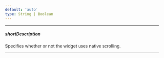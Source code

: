 ```yaml
---
default: 'auto'
type: String | Boolean
---
```

---
##### shortDescription
Specifies whether or not the widget uses native scrolling.

---

